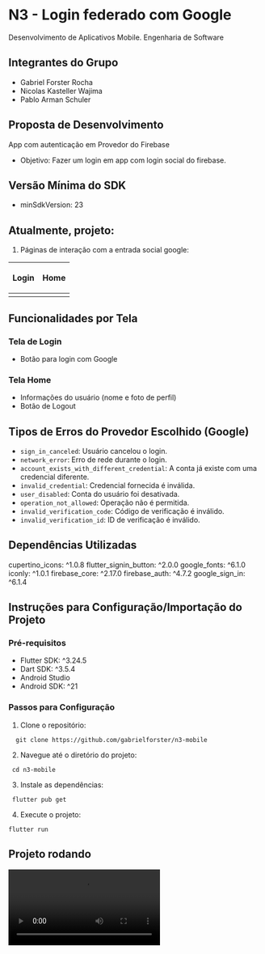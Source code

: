 # N3 - Login federado com Google
Desenvolvimento de Aplicativos Mobile. Engenharia de Software

## Integrantes do Grupo
- Gabriel Forster Rocha
- Nicolas Kasteller Wajima
- Pablo Arman Schuler

## Proposta de Desenvolvimento
App com autenticação em Provedor do Firebase

- Objetivo: Fazer um login em app com login social do firebase.

## Versão Mínima do SDK
- minSdkVersion: 23

## Atualmente, projeto:

1. Páginas de interação com a entrada social google:


| <p align="center">Login</p> | <p align="center">Home</p> |
| ----- | ----- |
| <img src="" />  | <img src="" />  |

## Funcionalidades por Tela

### Tela de Login
- Botão para login com Google

### Tela Home
- Informações do usuário (nome e foto de perfil)
- Botão de Logout

## Tipos de Erros do Provedor Escolhido (Google)
- `sign_in_canceled`: Usuário cancelou o login.
- `network_error`: Erro de rede durante o login.
- `account_exists_with_different_credential`: A conta já existe com uma credencial diferente.
- `invalid_credential`: Credencial fornecida é inválida.
- `user_disabled`: Conta do usuário foi desativada.
- `operation_not_allowed`: Operação não é permitida.
- `invalid_verification_code`: Código de verificação é inválido.
- `invalid_verification_id`: ID de verificação é inválido.

## Dependências Utilizadas
  cupertino_icons: ^1.0.8
  flutter_signin_button: ^2.0.0
  google_fonts: ^6.1.0
  iconly: ^1.0.1
  firebase_core: ^2.17.0
  firebase_auth: ^4.7.2
  google_sign_in: ^6.1.4

## Instruções para Configuração/Importação do Projeto

### Pré-requisitos
- Flutter SDK: ^3.24.5
- Dart SDK: ^3.5.4
- Android Studio
- Android SDK: ^21

### Passos para Configuração
1. Clone o repositório:
 ```
   git clone https://github.com/gabrielforster/n3-mobile
 ```
2. Navegue até o diretório do projeto:
 ```
  cd n3-mobile
 ```
3. Instale as dependências:
 ```
  flutter pub get
 ```
4. Execute o projeto:
 ```
 flutter run
 ```

## Projeto rodando
<video src="" />
